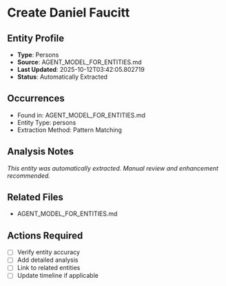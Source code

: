 # Create Daniel Faucitt

## Entity Profile
- **Type**: Persons
- **Source**: AGENT_MODEL_FOR_ENTITIES.md
- **Last Updated**: 2025-10-12T03:42:05.802719
- **Status**: Automatically Extracted

## Occurrences
- Found in: AGENT_MODEL_FOR_ENTITIES.md
- Entity Type: persons
- Extraction Method: Pattern Matching

## Analysis Notes
*This entity was automatically extracted. Manual review and enhancement recommended.*

## Related Files
- AGENT_MODEL_FOR_ENTITIES.md

## Actions Required
- [ ] Verify entity accuracy
- [ ] Add detailed analysis
- [ ] Link to related entities
- [ ] Update timeline if applicable
